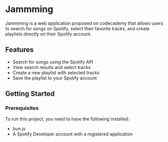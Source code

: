 # Jammming

Jammming is a web application proposed on codecademy that allows users to search for songs on Spotify, select their favorite tracks, and create playlists directly on their Spotify account.

## Features

- Search for songs using the Spotify API
- View search results and select tracks
- Create a new playlist with selected tracks
- Save the playlist to your Spotify account

## Getting Started

### Prerequisites

To run this project, you need to have the following installed:

- bun.js
- A Spotify Developer account with a registered application


